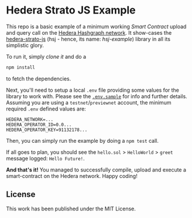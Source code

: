 # Hedera Strato JS Example
This repo is a basic example of a minimum working _Smart Contract_ upload and query call on the [Hedera Hashgraph network](https://hedera.com/). It show-cases the [hedera-strato-js](https://github.com/three-Vs/hedera-strato-js) (hsj - hence, its name: *hsj-example*) library in all its simplistic glory.

To run it, simply _clone it_ and do a 

```bash
npm install
```
to fetch the dependencies.

Next, you'll need to setup a local `.env` file providing some values for the library to work with. Please see the [`.env.sample`](./.env.sample) for info and further details. Assuming you are using a `testnet`/`previewnet` account, the minimum required `.env` defined values are:

```
HEDERA_NETWORK=...
HEDERA_OPERATOR_ID=0.0...
HEDERA_OPERATOR_KEY=91132178...
```

Then, you can simply run the example by doing a `npm test` call. 

If all goes to plan, you should see the `hello.sol` > `HelloWorld` > `greet` message logged: `Hello Future!`.

**And that's it!** You managed to successfully compile, upload and execute a smart-contract on the Hedera network. Happy coding!

## License
This work has been published under the MIT License.